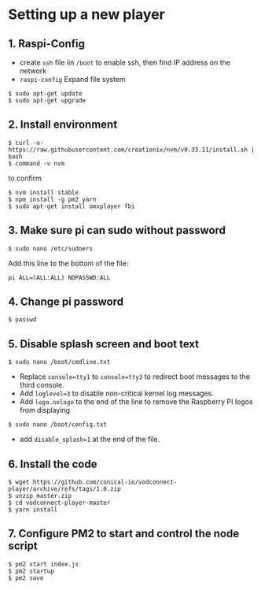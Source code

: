 # Setting up a new player

## 1. Raspi-Config
- create `ssh` file iin `/boot` to enable ssh, then find IP address on the network
- `raspi-config` Expand file system
```
$ sudo apt-get update
$ sudo apt-get upgrade
```

## 2. Install environment 
``` 
$ curl -o- https://raw.githubusercontent.com/creationix/nvm/v0.33.11/install.sh | bash
$ command -v nvm
```
to confirm

```
$ nvm install stable
$ npm install -g pm2 yarn
$ sudo apt-get install omxplayer fbi
```

## 3. Make sure pi can sudo without password
```
$ sudo nano /etc/sudoers
```

Add this line to the bottom of the file: 

`pi ALL=(ALL:ALL) NOPASSWD:ALL`

## 4. Change pi password
```
$ passwd
```

## 5. Disable splash screen and boot text
```
$ sudo nano /boot/cmdline.txt
```
- Replace `console=tty1` to `console=tty3` to redirect boot messages to the third console.
- Add `loglevel=3` to disable non-critical kernel log messages.
- Add `logo.nologo` to the end of the line to remove the Raspberry PI logos from displaying

```
$ sudo nano /boot/config.txt
```
- add `disable_splash=1` at the end of the file.


## 6. Install the code
```
$ wget https://github.com/conical-io/vodconnect-player/archive/refs/tags/1.0.zip
$ unzip master.zip
$ cd vodconnect-player-master
$ yarn install
```

## 7. Configure PM2 to start and control the node script
```
$ pm2 start index.js
$ pm2 startup
$ pm2 save
```
